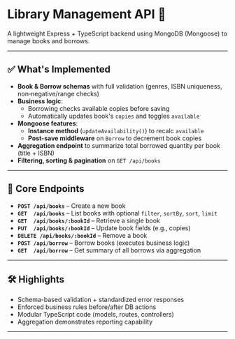 # Library Management API 🚀

A lightweight Express + TypeScript backend using MongoDB (Mongoose) to manage books and borrows.

---

## ✅ What's Implemented

- **Book & Borrow schemas** with full validation (genres, ISBN uniqueness, non‑negative/range checks)
- **Business logic**:
  - Borrowing checks available copies before saving
  - Automatically updates book's `copies` and toggles `available`
- **Mongoose features**:
  - **Instance method** (`updateAvailability()`) to recalc `available`
  - **Post-save middleware** on `Borrow` to decrement book copies
- **Aggregation endpoint** to summarize total borrowed quantity per book (title + ISBN)
- **Filtering, sorting & pagination** on `GET /api/books`

---

## 📌 Core Endpoints

- **`POST /api/books`** – Create a new book  
- **`GET  /api/books`** – List books with optional `filter`, `sortBy`, `sort`, `limit`  
- **`GET  /api/books/:bookId`** – Retrieve a single book  
- **`PUT  /api/books/:bookId`** – Update book fields (e.g., copies)  
- **`DELETE /api/books/:bookId`** – Remove a book  
- **`POST /api/borrow`** – Borrow books (executes business logic)  
- **`GET  /api/borrow`** – Get summary of all borrows via aggregation

---

## 🛠️ Highlights

- Schema-based validation + standardized error responses  
- Enforced business rules before/after DB actions  
- Modular TypeScript code (models, routes, controllers)  
- Aggregation demonstrates reporting capability

---



